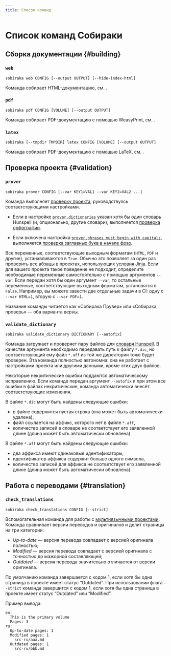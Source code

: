 ```yaml
---
title: Список команд
---
```


# Список команд Собираки

## Сборка документации {#building}

### `web`

```
sobiraka web CONFIG [--output OUTPUT] [--hide-index-html]
```

Команда собирает HTML-документацию, см. [](../build-html/web.md).

### `pdf`

```
sobiraka pdf CONFIG [VOLUME] [--output OUTPUT]
```

Команда собирает PDF-документацию с помощью WeasyPrint, см. [](../build-pdf/weasyprint.md).

### `latex`

```
sobiraka [--tmpdir TMPDIR] latex CONFIG [VOLUME] [--output OUTPUT]
```

Команда собирает PDF-документацию с помощью LaTeX, см. [](../build-pdf/latex.md).

## Проверка проекта {#validation}

### `prover`

```
sobiraka prover CONFIG [--var KEY1=VAL1 --var KEY2=VAL2 ...]
```

Команда выполняет [проверку проекта](../overview/prover.md), руководствуясь соответствующими настройками.

- Если в настройке [`prover.dictionaries`](configuration.md#prover.dictionaries) указан хотя бы один словарь Hunspell (и, опционально, другие словари), выполняется [проверка орфографии](../overview/prover.md#spell-check).

- Если включена настройка [`prover.phrases_must_begin_with_capitals`](configuration.md#prover.phrases_must_begin_with_capitals), выполняется [проверка заглавных букв в начале фраз](../overview/prover.md#phrases-must-begin-with-capitals).

Все переменные, соответствующие выходным форматам (`HTML`, `PDF` и другие), устанавливаются в `True`. Обычно это позволяет за один раз проверить все абзацы в проектах, использующих [условия Jinja](../syntax/jinja.md#conditions). Если для вашего проекта такое поведение не подходит, определите необходимые переменные самостоятельно с помощью аргументов `--var`. Если передан хотя бы один аргумент `--var`, то остальные переменные, соответствующие выходным форматам, установятся в `False`. Например, вы можете завести две отдельные задачи в CI: одну с `--var HTML=1`, вторую с `--var PDF=1`.

Название команды читается как «Собирака Прувер» или «Собирака, проверь» — оба варианта верны.

### `validate_dictionary`

```
sobiraka validate_dictionary DICTIONARY [--autofix]
```

Команда загружает и проверяет пару файлов для [словаря Hunspell](../overview/prover.md#hunspell-dictionaries). В качестве аргумента необходимо передавать путь к файлу `*.dic`, но соответствующий ему файл `*.aff` из той же директории тоже будет проверен. Эта команда полностью автономна: она не работает с настройками проекта или другими данными, кроме этих двух файлов.

Некоторые некритические ошибки поддаются автоматическому исправлению. Если команде передан аргумент `--autofix` и при этом все ошибки в файлах некритические, команда автоматически внесёт соответствующие изменения.

В файле `*.dic` могут быть найдены следующие ошибки:

- в файле содержится пустая строка (она может быть автоматически удалена),
- файл ссылается на аффикс, которого нет в файле `*.aff`,
- количество записей в словаре не соответствует его заявленной длине (длина может быть автоматически обновлена).

В файле `*.aff` могут быть найдены следующие ошибки:

- два аффикса имеют одинаковые идентификаторы,
- идентификатор аффикса содержит больше одного символа,
- количество записей для аффикса не соответствует его заявленной длине (длина может быть автоматически обновлена).

## Работа с переводами {#translation}

### `check_translations`

```
sobiraka check_translations CONFIG [--strict]
```

Вспомогательная команда для работы с [мультиязычными проектами](../overview/multilang.md). Команда сравнивает версии переводов и оригиналов и делит страницы на три категории:

- _Up-to-date_ — версия перевода совпадает с версией оригинала полностью;
- _Modified_ — версия перевода совпадает с версией оригинала с точностью до мажорной составляющей;
- _Outdated_ — версия перевода значительно отличается от версии оригинала.

По умолчанию команда завершается с кодом 1, если хотя бы одна страница в проекте имеет статус “Outdated”. При использовании флага `--strict` команда завершится с кодом 1, если хотя бы одна страница в проекте имеет статус “Outdated” или “Modified”.

Пример вывода:

```
en:
  This is the primary volume
  Pages: 3
ru:
  Up-to-date pages: 1
  Modified pages: 1
    src-ru/aaa.md
  Outdated pages: 1
    src-ru/bbb.md
```